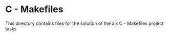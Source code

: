 C - Makefiles
===================
This directory contains files for the solution of the alx C - Makefiles project tasks

